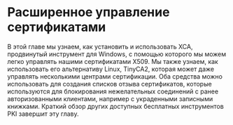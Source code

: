 # Расширенное управление сертификатами

В этой главе мы узнаем, как установить и использовать XCA, продвинутый инструмент для Windows, с помощью которого мы можем легко управлять нашими сертификатами X509. Мы также узнаем, как использовать его альтернативу Linux, TinyCA2, которая может даже управлять несколькими центрами сертификации. Оба средства можно использовать для создания списков отзыва сертификатов, которые используются для блокирования нежелательных соединений с ранее авторизованными клиентами, например с украденными записными книжками. Краткий обзор других доступных бесплатных инструментов PKI завершит эту главу.
